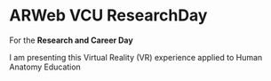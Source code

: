 # ARWeb VCU ResearchDay
 For the **Research and Career Day**
 
 I am presenting this Virtual Reality (VR) experience applied to Human Anatomy Education
